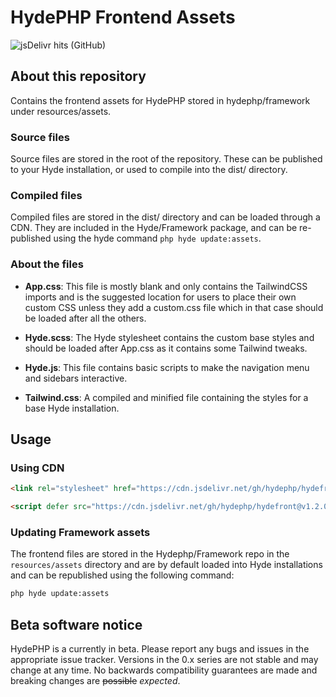 # HydePHP Frontend Assets
![jsDelivr hits (GitHub)](https://img.shields.io/jsdelivr/gh/hm/hydephp/hydefront)

## About this repository

Contains the frontend assets for HydePHP stored in hydephp/framework under resources/assets.

### Source files
Source files are stored in the root of the repository. These can be published to your Hyde installation, or used to compile into the dist/ directory.

### Compiled files
Compiled files are stored in the dist/ directory and can be loaded through a CDN. They are included in the Hyde/Framework package, and can be re-published using the hyde command `php hyde update:assets`.

### About the files

- **App.css**:
This file is mostly blank and only contains the TailwindCSS imports and is the suggested location for users to place their own custom CSS unless they add a custom.css file which in that case should be loaded after all the others.

- **Hyde.scss**:
The Hyde stylesheet contains the custom base styles and should be loaded after App.css as it contains some Tailwind tweaks.

- **Hyde.js**:
This file contains basic scripts to make the navigation menu and sidebars interactive.

- **Tailwind.css**:
A compiled and minified file containing the styles for a base Hyde installation.

## Usage

### Using CDN
```html
<link rel="stylesheet" href="https://cdn.jsdelivr.net/gh/hydephp/hydefront@v1.2.0/dist/hyde.min.css">

<script defer src="https://cdn.jsdelivr.net/gh/hydephp/hydefront@v1.2.0/dist/hyde.min.js"></script>
```

### Updating Framework assets
The frontend files are stored in the Hydephp/Framework repo in the `resources/assets` directory and are by default loaded into Hyde installations and can be republished using the following command:

```bash
php hyde update:assets
```

## Beta software notice
HydePHP is a currently in beta. Please report any bugs and issues in the appropriate issue tracker. Versions in the 0.x series are not stable and may change at any time. No backwards compatibility guarantees are made and breaking changes are <s>possible</s> <i>expected</i>.
